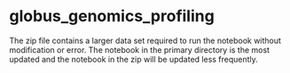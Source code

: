 # globus_genomics_profiling
The zip file contains a larger data set required to run the notebook without modification or error. The notebook in the primary directory is the most updated and the notebook in the zip will be updated less frequently.
